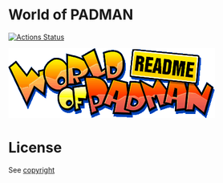 # World of PADMAN

[![Actions Status](https://github.com/PadWorld-Entertainment/worldofpadman/workflows/Build/badge.svg)](https://github.com/PadWorld-Entertainment/worldofpadman/actions)

![image](XTRAS/readme/pictures/readme04.gif)

# License

See [copyright](XTRAS/copyright_en.txt)
